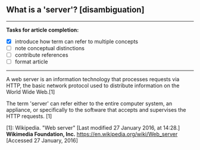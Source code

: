 ## What is a 'server'? [disambiguation]

---

**Tasks for article completion:**

- [x] introduce how term can refer to multiple concepts
- [ ] note conceptual distinctions
- [ ] contribute references
- [ ] format article

---

A web server is an information technology that processes requests via HTTP, the basic network protocol used to distribute information on the World Wide Web.[1]

The term 'server' can refer either to the entire computer system, an appliance, or specifically to the software that accepts and supervises the HTTP requests. [1]

[1]: Wikipedia. "Web server" [Last modified 27 January 2016, at 14:28.] **Wikimedia Foundation, Inc.** https://en.wikipedia.org/wiki/Web_server [Accessed 27 January, 2016]

